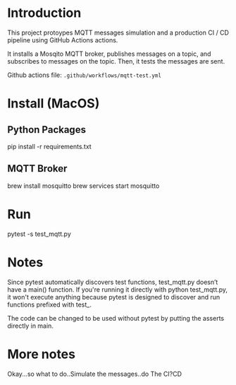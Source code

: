 # Introduction
This project protoypes MQTT messages simulation and a production CI / CD pipeline using GitHub Actions actions.

It installs a Mosqito MQTT broker, publishes messages on a topic, and subscribes to messages  on the topic. Then, it tests the messages are sent.

Github actions file: `.github/workflows/mqtt-test.yml`

# Install (MacOS)
## Python Packages
pip install -r requirements.txt

## MQTT Broker
brew install mosquitto
brew services start mosquitto

# Run
pytest -s test_mqtt.py

# Notes
Since pytest automatically discovers test functions, test_mqtt.py doesn’t have a main() function. If you're running it directly with python test_mqtt.py, it won't execute anything because pytest is designed to discover and run functions prefixed with test_.

The code can be changed to be used without pytest by putting the asserts directly in main.

# More notes
Okay...so what to do..Simulate the messages..do The CI?CD